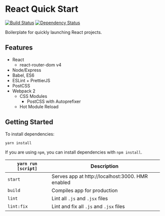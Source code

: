 # React Quick Start

[![Build Status](https://travis-ci.org/atsao/react-quick-start.svg?branch=master)](https://travis-ci.org/atsao/react-quick-start) [![Dependency Status](https://gemnasium.com/badges/github.com/atsao/react-quick-start.svg)](https://gemnasium.com/github.com/atsao/react-quick-start)

Boilerplate for quickly launching React projects.

## Features

* React
  * react-router-dom v4
* Node/Express
* Babel, ES6
* ESLint + PrettierJS
* PostCSS
* Webpack 2
  * CSS Modules
    * PostCSS with Autoprefixer
  * Hot Module Reload

## Getting Started

To install dependencies:

`yarn install`

If you are using `npm`, you can install dependencies with `npm install`.

| `yarn run [script]`  | Description   |
| -------------       |---------------|
| `start`             | Serves app at http://localhost:3000. HMR enabled |
| `build`             | Compiles app for production      |
| `lint`              | Lint all `.js` and `.jsx` files      |
| `lint:fix`          | Lint and fix all `.js` and `.jsx` files      |
